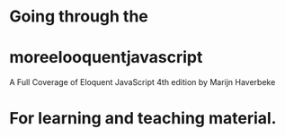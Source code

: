 # Going through the 

# moreelooquentjavascript
A Full Coverage of Eloquent JavaScript 4th edition by Marijn Haverbeke

# For learning and teaching material. 
